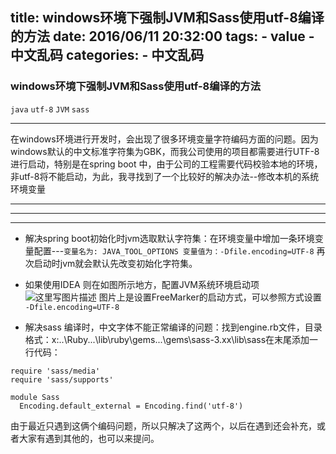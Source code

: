 title: windows环境下强制JVM和Sass使用utf-8编译的方法
date: 2016/06/11 20:32:00
tags:
    - value
    - 中文乱码
categories:
    - 中文乱码
---

### windows环境下强制JVM和Sass使用utf-8编译的方法

`java` `utf-8` `JVM`  `sass`

****

在windows环境进行开发时，会出现了很多环境变量字符编码方面的问题。因为windows默认的中文标准字符集为GBK，而我公司使用的项目都需要进行UTF-8进行启动，特别是在spring boot 中，由于公司的工程需要代码校验本地的环境，非utf-8将不能启动，为此，我寻找到了一个比较好的解决办法--修改本机的系统环境变量 

----
***
_____

- 解决spring boot初始化时jvm选取默认字符集：在环境变量中增加一条环境变量配置---`变量名为: JAVA_TOOL_OPTIONS 变量值为：-Dfile.encoding=UTF-8` 再次启动时jvm就会默认先改变初始化字符集。

- 如果使用IDEA 则在如图所示地方，配置JVM系统环境启动项
![这里写图片描述](http://img.blog.csdn.net/20171114093435528?watermark/2/text/aHR0cDovL2Jsb2cuY3Nkbi5uZXQvSjNva2Vy/font/5a6L5L2T/fontsize/400/fill/I0JBQkFCMA==/dissolve/70/gravity/SouthEast) 图片上是设置FreeMarker的启动方式，可以参照方式设置 `-Dfile.encoding=UTF-8` 
-  解决sass 编译时，中文字体不能正常编译的问题：找到engine.rb文件，目录格式：x:\..\Ruby...\lib\ruby\gems\...\gems\sass-3.xx\lib\sass在末尾添加一行代码：

```
require 'sass/media'
require 'sass/supports'

module Sass
  Encoding.default_external = Encoding.find('utf-8')
```
由于最近只遇到这俩个编码问题，所以只解决了这两个，以后在遇到还会补充，或者大家有遇到其他的，也可以来提问。